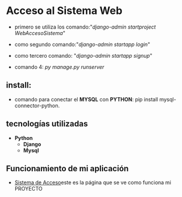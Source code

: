 # Acceso al Sistema Web
- primero se utiliza los comando:"*django-admin startproject WebAccesoSistema*"
- como segundo comando:"*django-admin startapp login*"
- como tercero comando: "*django-admin startapp signup*"
 
- comando 4: *py manage.py runserver*

## install:
- comando para conectar el **MYSQL** con **PYTHON**: pip install mysql-connector-python.

## tecnologías utilizadas 
- **Python**
    - **Django**
    - **Mysql**

## Funcionamiento de mi aplicación 

- [Sistema de Acceso](https://www.youtube.com/watch?v=gMkfiNhRKkU)este es la página que se ve como funciona mi PROYECTO 